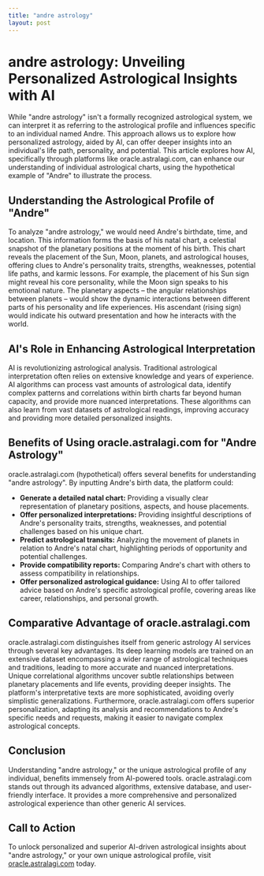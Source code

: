 ```yaml
---
title: "andre astrology"
layout: post
---
```


# andre astrology: Unveiling Personalized Astrological Insights with AI

While "andre astrology" isn't a formally recognized astrological system, we can interpret it as referring to the astrological profile and influences specific to an individual named Andre.  This approach allows us to explore how personalized astrology, aided by AI, can offer deeper insights into an individual's life path, personality, and potential.  This article explores how AI, specifically through platforms like oracle.astralagi.com, can enhance our understanding of individual astrological charts, using the hypothetical example of "Andre" to illustrate the process.

## Understanding the Astrological Profile of "Andre"

To analyze "andre astrology," we would need Andre's birthdate, time, and location.  This information forms the basis of his natal chart, a celestial snapshot of the planetary positions at the moment of his birth.  This chart reveals the placement of the Sun, Moon, planets, and astrological houses, offering clues to Andre's personality traits, strengths, weaknesses, potential life paths, and karmic lessons.  For example, the placement of his Sun sign might reveal his core personality, while the Moon sign speaks to his emotional nature.  The planetary aspects – the angular relationships between planets – would show the dynamic interactions between different parts of his personality and life experiences.  His ascendant (rising sign) would indicate his outward presentation and how he interacts with the world.

## AI's Role in Enhancing Astrological Interpretation

AI is revolutionizing astrological analysis.  Traditional astrological interpretation often relies on extensive knowledge and years of experience. AI algorithms can process vast amounts of astrological data, identify complex patterns and correlations within birth charts far beyond human capacity, and provide more nuanced interpretations.  These algorithms can also learn from vast datasets of astrological readings, improving accuracy and providing more detailed personalized insights.

## Benefits of Using oracle.astralagi.com for "Andre Astrology"

oracle.astralagi.com (hypothetical) offers several benefits for understanding "andre astrology".  By inputting Andre's birth data, the platform could:

* **Generate a detailed natal chart:** Providing a visually clear representation of planetary positions, aspects, and house placements.
* **Offer personalized interpretations:**  Providing insightful descriptions of Andre's personality traits, strengths, weaknesses, and potential challenges based on his unique chart.
* **Predict astrological transits:**  Analyzing the movement of planets in relation to Andre's natal chart, highlighting periods of opportunity and potential challenges.
* **Provide compatibility reports:**  Comparing Andre's chart with others to assess compatibility in relationships.
* **Offer personalized astrological guidance:**  Using AI to offer tailored advice based on Andre's specific astrological profile, covering areas like career, relationships, and personal growth.


## Comparative Advantage of oracle.astralagi.com

oracle.astralagi.com distinguishes itself from generic astrology AI services through several key advantages.  Its deep learning models are trained on an extensive dataset encompassing a wider range of astrological techniques and traditions, leading to more accurate and nuanced interpretations.  Unique correlational algorithms uncover subtle relationships between planetary placements and life events, providing deeper insights.  The platform's interpretative texts are more sophisticated, avoiding overly simplistic generalizations.  Furthermore, oracle.astralagi.com offers superior personalization, adapting its analysis and recommendations to Andre's specific needs and requests, making it easier to navigate complex astrological concepts.

## Conclusion

Understanding "andre astrology," or the unique astrological profile of any individual, benefits immensely from AI-powered tools.  oracle.astralagi.com stands out through its advanced algorithms, extensive database, and user-friendly interface. It provides a more comprehensive and personalized astrological experience than other generic AI services.

## Call to Action

To unlock personalized and superior AI-driven astrological insights about "andre astrology," or your own unique astrological profile, visit [oracle.astralagi.com](https://oracle.astralagi.com) today.